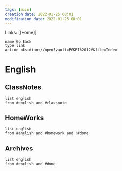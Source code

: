 ```yaml
---
tags: [main]
creation date: 2022-01-25 08:01
modification date: 2022-01-25 08:01
---
```


Links: [[Home]]
```button
name Go Back
type link
action obsidian://open?vault=PGKPI%2012V&file=Index
```
# English
## ClassNotes
```dataview
list english
from #english and #classnote
```
## HomeWorks
```dataview
list english
from #english and #homework and !#done
```
## Archives
```dataview
list english
from #english and #done
```
